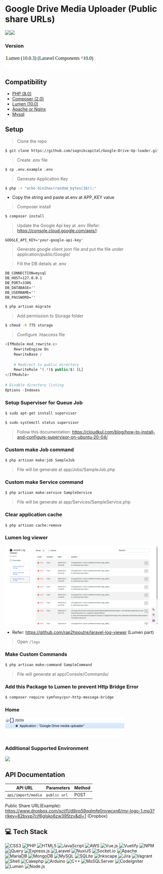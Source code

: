 # Google Drive Media Uploader (Public share URLs)

![](https://user-images.githubusercontent.com/24487280/71655121-0a3f7100-2d68-11ea-9660-d15ee80c7dfb.png)![](https://w7.pngwing.com/pngs/176/849/png-transparent-google-logo-drive-new-google-new-logos-icon.png)
<!-- [![Build Status](https://travis-ci.org/laravel/lumen-framework.svg)](https://travis-ci.org/laravel/lumen-framework)
[![Total Downloads](https://img.shields.io/packagist/dt/laravel/lumen-framework)](https://packagist.org/packages/laravel/lumen-framework)
[![Latest Stable Version](https://img.shields.io/packagist/v/laravel/lumen-framework)](https://packagist.org/packages/laravel/lumen-framework)
[![License](https://img.shields.io/packagist/l/laravel/lumen)](https://packagist.org/packages/laravel/lumen-framework)


> **Note:** In the years since releasing Lumen, PHP has made a variety of wonderful performance improvements. For this reason, along with the availability of [Laravel Octane](https://laravel.com/docs/octane), we no longer recommend that you begin new projects with Lumen. Instead, we recommend always beginning new projects with [Laravel](https://laravel.com). -->
### Version
![version](blobs/localhost-8000.png)
## Compatibility
- [PHP (8.0)](https://reintech.io/blog/installing-php-8-on-ubuntu-22)
- [Composer (2.0)](https://getcomposer.org/download)
- [Lumen (10.0)]()
- [Apache or Nginx](https://ubuntu.com/tutorials/install-and-configure-apache#2-installing-apache)
- [Mysql](https://dev.mysql.com/doc/mysql-getting-started/en/)

## Setup
> Clone the repo
```sh
$ git clone https://github.com/sagnikcapital/Google-Drive-Up-loader.git
```
> Create .env file
```sh
$ cp .env.example .env
```
> Generate Application Key
```sh
$ php -r "echo bin2hex(random_bytes(16));"
```
- Copy the string and paste at.env at APP_KEY value
> Composer install
```sh
$ composer install
```
> Update the Google Api key at .env (Refer: https://console.cloud.google.com/apis/)
```env
GOOGLE_API_KEY='your-google-api-key'
```
> Generate google client json file and put the file under application/public/Google/ 

> Fill the DB details at .env
```env
DB_CONNECTION=mysql
DB_HOST=127.0.0.1
DB_PORT=3306
DB_DATABASE=''
DB_USERNAME=''
DB_PASSWORD=''
```
```sh
$ php artisan migrate
```
> Add permission to Storage folder
```sh
$ chmod -R 775 storage
```
> Configure .htaccess file
```php
<IfModule mod_rewrite.c>
    RewriteEngine On
    RewriteBase /

    # Redirect to public directory
    RewriteRule ^(.*)$ public/$1 [L]
</IfModule>

# Disable directory listing
Options -Indexes
```

### Setup Superviser for Queue Job
```sh
$ sudo apt-get install supervisor
```
```sh
$ sudo systemctl status supervisor
```
> Follow this documentation: https://cloudkul.com/blog/how-to-install-and-configure-supervisor-on-ubuntu-20-04/
### Custom make Job command
```sh
$ php artisan make:job SampleJob
```
> File will be generate at app/Jobs/SampleJob.php
### Custom make Service command
```sh
$ php artisan make:service SampleService
```
> File will be generate at app/Services/SampleService.php

### Clear application cache
```sh
$ php artisan cache:remove
```
### Lumen log viewer
![Log](blobs/Laravel-log-viewer.png)
- Refer: https://github.com/rap2hpoutre/laravel-log-viewer (Lumen part)
> Open `/logs`

### Make Custom Commands
```sh
$ php artisan make:command SampleCommand
```
> File will generate at app/Console/Commands/

### Add this Package to Lumen to prevent Http Bridge Error
```sh
$ composer require symfony/psr-http-message-bridge
```

### Home
![Preview](blobs/Online-JSON-Viewer-and-Formatter.png)

### Additional Supported Environment
![](https://upload.wikimedia.org/wikipedia/commons/e/ea/Docker_%28container_engine%29_logo_%28cropped%29.png)

## API  Documentation
| API URL                 | Parameters          | Method   |
|-------------------------|---------------------|----------|
| `api/import/media`      | `public url`        | POST     |                    

Public Share URL(Example): https://www.dropbox.com/scl/fi/d9irp59qqlmfe0nvwcxn6/my-logo-1.mp3?rlkey=82bvxp7cjf6glsko6zw395tzv&dl=1 (Dropbox)
<!-- ## Contributing

Thank you for considering contributing to Lumen! The contribution guide can be found in the [Laravel documentation](https://laravel.com/docs/contributions). -->

## 💻 Tech Stack
![CSS3](https://img.shields.io/badge/css3-%231572B6.svg?style=plastic&logo=css3&logoColor=white) ![PHP](https://img.shields.io/badge/php-%23777BB4.svg?style=plastic&logo=php&logoColor=white) ![HTML5](https://img.shields.io/badge/html5-%23E34F26.svg?style=plastic&logo=html5&logoColor=white) ![JavaScript](https://img.shields.io/badge/javascript-%23323330.svg?style=plastic&logo=javascript&logoColor=%23F7DF1E) ![AWS](https://img.shields.io/badge/AWS-%23FF9900.svg?style=plastic&logo=amazon-aws&logoColor=white) ![Vue.js](https://img.shields.io/badge/vuejs-%2335495e.svg?style=plastic&logo=vuedotjs&logoColor=%234FC08D) ![Vuetify](https://img.shields.io/badge/Vuetify-1867C0?style=plastic&logo=vuetify&logoColor=AEDDFF) ![NPM](https://img.shields.io/badge/NPM-%23000000.svg?style=plastic&logo=npm&logoColor=white) ![jQuery](https://img.shields.io/badge/jquery-%230769AD.svg?style=plastic&logo=jquery&logoColor=white) ![Express.js](https://img.shields.io/badge/express.js-%23404d59.svg?style=plastic&logo=express&logoColor=%2361DAFB) ![Laravel](https://img.shields.io/badge/laravel-%23FF2D20.svg?style=plastic&logo=laravel&logoColor=white) ![NuxtJS](https://img.shields.io/badge/Nuxt-black?style=plastic&logo=nuxt.js&logoColor=white) ![Socket.io](https://img.shields.io/badge/Socket.io-black?style=plastic&logo=socket.io&badgeColor=010101) ![Apache](https://img.shields.io/badge/apache-%23D42029.svg?style=plastic&logo=apache&logoColor=white) ![MariaDB](https://img.shields.io/badge/MariaDB-003545?style=plastic&logo=mariadb&logoColor=white) ![MongoDB](https://img.shields.io/badge/MongoDB-%234ea94b.svg?style=plastic&logo=mongodb&logoColor=white) ![MySQL](https://img.shields.io/badge/mysql-%2300f.svg?style=plastic&logo=mysql&logoColor=white) ![SQLite](https://img.shields.io/badge/sqlite-%2307405e.svg?style=plastic&logo=sqlite&logoColor=white) ![Inkscape](https://img.shields.io/badge/Inkscape-e0e0e0?style=plastic&logo=inkscape&logoColor=080A13) ![Jira](https://img.shields.io/badge/jira-%230A0FFF.svg?style=plastic&logo=jira&logoColor=white) ![Vagrant](https://img.shields.io/badge/vagrant-%231563FF.svg?style=plastic&logo=vagrant&logoColor=white)
![Shell](https://img.shields.io/badge/shell-%231563FF.svg?style=plastic&logo=shell&logoColor=white) ![Cakephp](https://img.shields.io/badge/cakephp-%23FF2D20.svg?style=plastic&logo=cakephp&logoColor=white) ![Arduino](https://img.shields.io/badge/arduino-%231563FF.svg?style=plastic&logo=arduino&logoColor=white) ![C++](https://img.shields.io/badge/c++-%231563FF.svg?style=plastic&logo=cplusplus&logoColor=white) ![MsSQLServer](https://img.shields.io/badge/mssql-%23FF2D20.svg?style=plastic&logo=microsoft-sql-server&logoColor=white) ![CodeIgniter](https://img.shields.io/badge/CodeIgniter-%23FF2D20.svg?style=plastic&logo=codeigniter&logoColor=white) ![Lumen](https://img.shields.io/badge/Lumen-%23FF2D20.svg?style=plastic&logo=lumen&logoColor=white) ![Node.js](https://img.shields.io/badge/Node.js-%2343853D.svg?style=plastic&logo=node.js&logoColor=white)



